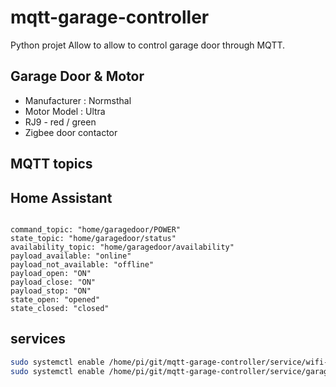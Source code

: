 # mqtt-garage-controller

Python projet Allow to allow to control garage door through MQTT.

## Garage Door & Motor

- Manufacturer : Normsthal
- Motor Model : Ultra
- RJ9 - red / green
- Zigbee door contactor

## MQTT topics

## Home Assistant

```mqtt

command_topic: "home/garagedoor/POWER"
state_topic: "home/garagedoor/status"
availability_topic: "home/garagedoor/availability"    
payload_available: "online"
payload_not_available: "offline"
payload_open: "ON"
payload_close: "ON"
payload_stop: "ON"
state_open: "opened"
state_closed: "closed"
```

## services

```bash
sudo systemctl enable /home/pi/git/mqtt-garage-controller/service/wifi-control-led.service
sudo systemctl enable /home/pi/git/mqtt-garage-controller/service/garage-controller.service
```
